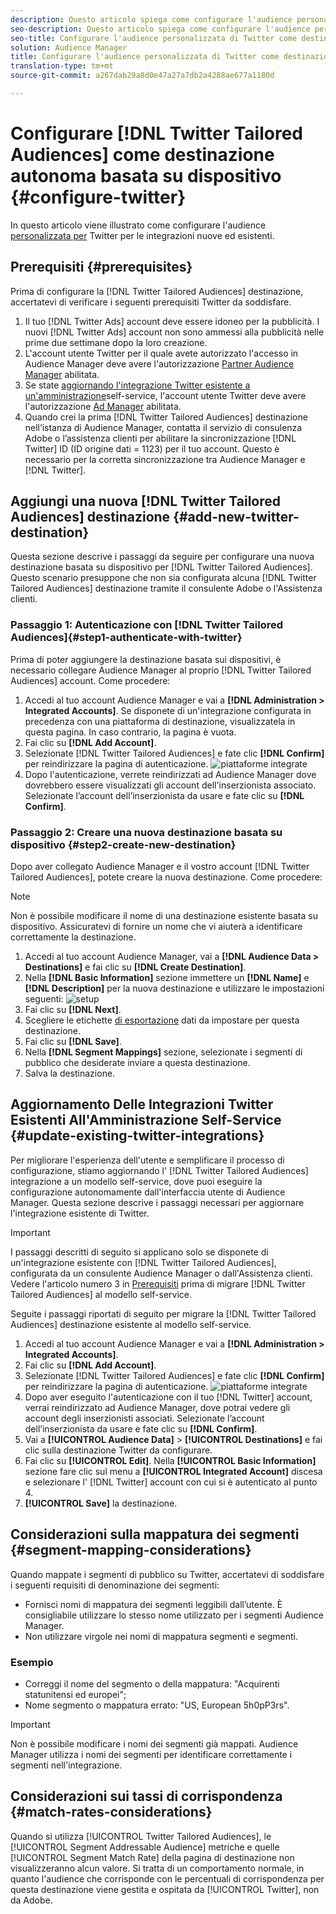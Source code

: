 ```yaml
---
description: Questo articolo spiega come configurare l'audience personalizzata per Twitter per le integrazioni nuove ed esistenti.
seo-description: Questo articolo spiega come configurare l'audience personalizzata per Twitter per le integrazioni nuove ed esistenti.
seo-title: Configurare l'audience personalizzata di Twitter come destinazione autonoma basata su dispositivo
solution: Audience Manager
title: Configurare l'audience personalizzata di Twitter come destinazione autonoma basata su dispositivo
translation-type: tm+mt
source-git-commit: a267dab29a8d0e47a27a7db2a4288ae677a1180d

---
```



# Configurare [!DNL Twitter Tailored Audiences] come destinazione autonoma basata su dispositivo {#configure-twitter}

In questo articolo viene illustrato come configurare l'audience [personalizzata per](https://business.twitter.com/en/targeting/tailored-audiences.html) Twitter per le integrazioni nuove ed esistenti.

## Prerequisiti {#prerequisites}

Prima di configurare la [!DNL Twitter Tailored Audiences] destinazione, accertatevi di verificare i seguenti prerequisiti Twitter da soddisfare.

1. Il tuo [!DNL Twitter Ads] account deve essere idoneo per la pubblicità. I nuovi [!DNL Twitter Ads] account non sono ammessi alla pubblicità nelle prime due settimane dopo la loro creazione.
1. L'account utente Twitter per il quale avete autorizzato l'accesso in Audience Manager deve avere l'autorizzazione [Partner Audience Manager](https://business.twitter.com/en/help/troubleshooting/multi-user-login-faq.html#accesslevels) abilitata.
1. Se state [aggiornando l'integrazione Twitter esistente a un'amministrazione](#update-existing-twitter-integrations)self-service, l'account utente Twitter deve avere l'autorizzazione [Ad Manager](https://business.twitter.com/en/help/troubleshooting/multi-user-login-faq.html#accesslevels) abilitata.
1. Quando crei la prima [!DNL Twitter Tailored Audiences] destinazione nell’istanza di Audience Manager, contatta il servizio di consulenza Adobe o l’assistenza clienti per abilitare la sincronizzazione [!DNL Twitter] ID (ID origine dati = 1123) per il tuo account. Questo è necessario per la corretta sincronizzazione tra Audience Manager e [!DNL Twitter].

## Aggiungi una nuova [!DNL Twitter Tailored Audiences] destinazione {#add-new-twitter-destination}

Questa sezione descrive i passaggi da seguire per configurare una nuova destinazione basata su dispositivo per [!DNL Twitter Tailored Audiences]. Questo scenario presuppone che non sia configurata alcuna [!DNL Twitter Tailored Audiences] destinazione tramite il consulente Adobe o l'Assistenza clienti.

### Passaggio 1: Autenticazione con [!DNL Twitter Tailored Audiences]{#step1-authenticate-with-twitter}

Prima di poter aggiungere la destinazione basata sui dispositivi, è necessario collegare Audience Manager al proprio [!DNL Twitter Tailored Audiences] account. Come procedere:

1. Accedi al tuo account Audience Manager e vai a **[!DNL Administration > Integrated Accounts]**. Se disponete di un'integrazione configurata in precedenza con una piattaforma di destinazione, visualizzatela in questa pagina. In caso contrario, la pagina è vuota.
2. Fai clic su **[!DNL Add Account]**.
3. Selezionate [!DNL Twitter Tailored Audiences] e fate clic **[!DNL Confirm]** per reindirizzare la pagina di autenticazione.                     ![piattaforme integrate](assets/dbd-integrated-platforms.png)
4. Dopo l'autenticazione, verrete reindirizzati ad Audience Manager dove dovrebbero essere visualizzati gli account dell'inserzionista associato. Selezionate l’account dell’inserzionista da usare e fate clic su **[!DNL Confirm]**.

### Passaggio 2: Creare una nuova destinazione basata su dispositivo {#step2-create-new-destination}

Dopo aver collegato Audience Manager e il vostro account [!DNL Twitter Tailored Audiences], potete creare la nuova destinazione. Come procedere:

>[!NOTE]
>
>Non è possibile modificare il nome di una destinazione esistente basata su dispositivo. Assicuratevi di fornire un nome che vi aiuterà a identificare correttamente la destinazione.

1. Accedi al tuo account Audience Manager, vai a **[!DNL Audience Data > Destinations]** e fai clic su **[!DNL Create Destination]**.
2. Nella **[!DNL Basic Information]** sezione immettere un **[!DNL Name]** e **[!DNL Description]** per la nuova destinazione e utilizzare le impostazioni seguenti: ![setup](assets/dbd-new-basic.png)
3. Fai clic su **[!DNL Next]**.
4. Scegliere le etichette [di esportazione](/help/using/features/data-export-controls.md#controls-labels) dati da impostare per questa destinazione.
5. Fai clic su **[!DNL Save]**.
6. Nella **[!DNL Segment Mappings]** sezione, selezionate i segmenti di pubblico che desiderate inviare a questa destinazione.
7. Salva la destinazione.

## Aggiornamento Delle Integrazioni Twitter Esistenti All'Amministrazione Self-Service {#update-existing-twitter-integrations}

Per migliorare l'esperienza dell'utente e semplificare il processo di configurazione, stiamo aggiornando l' [!DNL Twitter Tailored Audiences] integrazione a un modello self-service, dove puoi eseguire la configurazione autonomamente dall'interfaccia utente di Audience Manager. Questa sezione descrive i passaggi necessari per aggiornare l'integrazione esistente di Twitter.

>[!IMPORTANT]
>
>I passaggi descritti di seguito si applicano solo se disponete di un'integrazione esistente con [!DNL Twitter Tailored Audiences], configurata da un consulente Audience Manager o dall'Assistenza clienti.
> Vedere l'articolo numero 3 in [Prerequisiti](#prerequisites) prima di migrare [!DNL Twitter Tailored Audiences] al modello self-service.

Seguite i passaggi riportati di seguito per migrare la [!DNL Twitter Tailored Audiences] destinazione esistente al modello self-service.

1. Accedi al tuo account Audience Manager e vai a **[!DNL Administration > Integrated Accounts]**.
2. Fai clic su **[!DNL Add Account]**.
3. Selezionate [!DNL Twitter Tailored Audiences] e fate clic **[!DNL Confirm]** per reindirizzare la pagina di autenticazione. ![piattaforme integrate](assets/dbd-integrated-platforms.png)
4. Dopo aver eseguito l'autenticazione con il tuo [!DNL Twitter] account, verrai reindirizzato ad Audience Manager, dove potrai vedere gli account degli inserzionisti associati. Selezionate l’account dell’inserzionista da usare e fate clic su **[!DNL Confirm]**.
5. Vai a **[!UICONTROL Audience Data]** &gt; **[!UICONTROL Destinations]** e fai clic sulla destinazione Twitter da configurare.
6. Fai clic su **[!UICONTROL Edit]**. Nella **[!UICONTROL Basic Information]** sezione fare clic sul menu a **[!UICONTROL Integrated Account]** discesa e selezionare l' [!DNL Twitter] account con cui si è autenticato al punto 4.
7. **[!UICONTROL Save]** la destinazione.

<!-- ## Validating the Migration to Self-Service Administration {#migration-validation}

The complete migration of existing [!DNL Twitter] integrations to self-service administration can take up to 7 days. Once the migration is complete, Audience Manager shows you a notification in the UI.

You will also see a new set of audiences in your [!DNL Twitter] account, with their names prefixed by [[!DNL Adobe DMP Audience]]. Please allow up to 7 days for the audience population to be completely backfilled. Once the migration is complete, you should use these new audiences instead of the old ones. -->

## Considerazioni sulla mappatura dei segmenti {#segment-mapping-considerations}

Quando mappate i segmenti di pubblico su Twitter, accertatevi di soddisfare i seguenti requisiti di denominazione dei segmenti:

* Fornisci nomi di mappatura dei segmenti leggibili dall’utente. È consigliabile utilizzare lo stesso nome utilizzato per i segmenti Audience Manager.
* Non utilizzare virgole nei nomi di mappatura segmenti e segmenti.

### Esempio 

* Correggi il nome del segmento o della mappatura: "Acquirenti statunitensi ed europei";
* Nome segmento o mappatura errato: "US, European 5h0pP3rs".

>[!IMPORTANT]
>
>Non è possibile modificare i nomi dei segmenti già mappati. Audience Manager utilizza i nomi dei segmenti per identificare correttamente i segmenti nell'integrazione.

## Considerazioni sui tassi di corrispondenza {#match-rates-considerations}

Quando si utilizza [!UICONTROL Twitter Tailored Audiences], le [!UICONTROL Segment Addressable Audience] metriche e quelle [!UICONTROL Segment Match Rate] della pagina di destinazione non visualizzeranno alcun valore. Si tratta di un comportamento normale, in quanto l'audience che corrisponde con le percentuali di corrispondenza per questa destinazione viene gestita e ospitata da [!UICONTROL Twitter], non da Adobe.
